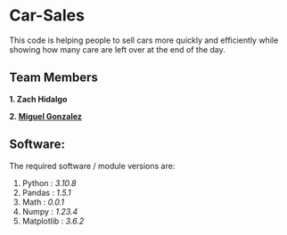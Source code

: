 # Car-Sales
<p>This code is helping people to sell cars more
quickly and efficiently while showing how many care
are left over at the end of the day.</p>

## Team Members
**1. Zach Hidalgo**

**2. [Miguel Gonzalez](https://www.linkedin.com/in/miguel-gonzalez-a2ab0a21b/)**

## Software: 
The required software / module versions are:

1. Python : *3.10.8*
2. Pandas : *1.5.1*
3. Math : *0.0.1*
4. Numpy : *1.23.4*
5. Matplotlib : *3.6.2*